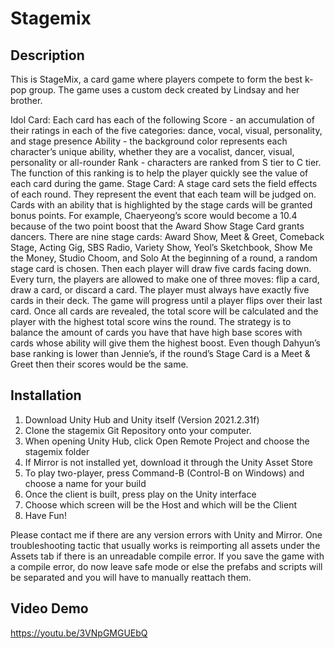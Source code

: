 # Stagemix

## Description
This is StageMix, a card game where players compete to form the best k-pop group. The
game uses a custom deck created by Lindsay and her brother.


Idol Card:
Each card has each of the following
Score - an accumulation of their ratings in
each of the five categories: dance, vocal,
visual, personality, and stage presence
Ability - the background color represents each
character’s unique ability, whether they are a
vocalist, dancer, visual, personality or
all-rounder
Rank - characters are ranked from S tier to C
tier. The function of this ranking is to help
the player quickly see the value of each card
during the game.
Stage Card:
A stage card sets the field effects of each
round. They represent the event that each team
will be judged on. Cards with an
ability that is highlighted by the
stage cards will be granted bonus
points. For example, Chaeryeong’s score
would become a 10.4 because of the two
point boost that the Award Show Stage
Card grants dancers. There are nine
stage cards: Award Show, Meet & Greet,
Comeback Stage, Acting Gig, SBS Radio,
Variety Show, Yeol’s Sketchbook, Show
Me the Money, Studio Choom, and Solo
At the beginning of a round, a random stage card is chosen. Then each
player will draw five cards facing down. Every turn, the players are
allowed to make one of three moves: flip a card, draw a card, or
discard a card. The player must always have exactly five cards in
their deck. The game will progress until a player flips over their
last card. Once all cards are revealed, the total score will be
calculated and the player with the highest total score wins the
round.
The strategy is to balance the amount of cards you have that have
high base scores with cards whose ability will give them the highest
boost.
Even though Dahyun’s base ranking is lower than Jennie’s, if the
round’s Stage Card is a Meet & Greet then their scores would be the
same.

## Installation
1. Download Unity Hub and Unity itself (Version 2021.2.31f)
2. Clone the stagemix Git Repository onto your computer.
3. When opening Unity Hub, click Open Remote Project and choose
the stagemix folder
4. If Mirror is not installed yet, download it through the Unity
Asset Store
5. To play two-player, press Command-B (Control-B on Windows) and
choose a name for your build
6. Once the client is built, press play on the Unity interface
7. Choose which screen will be the Host and which will be the
Client
8. Have Fun!

Please contact me if there are any version errors with Unity and
Mirror. One troubleshooting tactic that usually works is reimporting
all assets under the Assets tab if there is an unreadable compile
error. If you save the game with a compile error, do now leave safe
mode or else the prefabs and scripts will be separated and you will
have to manually reattach them.

## Video Demo
https://youtu.be/3VNpGMGUEbQ
